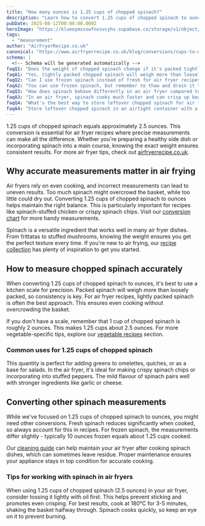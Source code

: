 ```yaml
---
title: "How many ounces is 1.25 cups of chopped spinach?"
description: "Learn how to convert 1.25 cups of chopped spinach to ounces for perfect air fryer recipes every time. Get accurate measurements now!"
pubDate: 2025-08-12T00:00:00.000Z
heroImage: "https://klueoymssxwfnxsvcyhv.supabase.co/storage/v1/object/public/Shmucket/how-many-ounces-is-1-25-cups-chopped-spinach.webp"
tags:
  - "measurement"
author: "AirFryerRecipe.co.uk"
canonical: "https://www.airfryerrecipe.co.uk/blog/conversions/cups-to-ounces/how-many-ounces-is-1-25-cups-chopped-spinach"
schema: |
  <!-- Schema will be generated automatically -->
faqQ1: "Does the weight of chopped spinach change if it's packed tightly?"
faqA1: "Yes, tightly packed chopped spinach will weigh more than loosely packed. For accurate measurements, it's best to lightly pack the spinach when measuring by volume or use a kitchen scale for precise weight. In air fryer recipes, consistency in packing helps ensure even cooking."
faqQ2: "Can I use frozen spinach instead of fresh for air fryer recipes?"
faqA2: "You can use frozen spinach, but remember to thaw and drain it thoroughly first. Frozen spinach is more compact, so you'll need about 10 ounces frozen to equal 1.25 cups chopped fresh spinach after cooking. Always squeeze out excess moisture to prevent steaming in the air fryer."
faqQ3: "How does spinach behave differently in an air fryer compared to oven cooking?"
faqA3: "In an air fryer, spinach cooks much faster and can crisp up beautifully when prepared correctly. The concentrated hot air circulation creates a different texture than oven baking. For 1.25 cups (2.5 ounces) of chopped spinach, reduce cooking time by about half compared to conventional oven methods."
faqQ4: "What's the best way to store leftover chopped spinach for air fryer use?"
faqA4: "Store leftover chopped spinach in an airtight container with a paper towel to absorb moisture. It will keep for 2-3 days in the refrigerator. When ready to use, pat dry if needed before air frying. For longer storage, blanch and freeze the spinach in measured portions."
---
```

<p>1.25 cups of chopped spinach equals approximately 2.5 ounces. This conversion is essential for air fryer recipes where precise measurements can make all the difference. Whether you're preparing a healthy side dish or incorporating spinach into a main course, knowing the exact weight ensures consistent results. For more air fryer tips, check out <a href=https://www.airfryerrecipe.co.uk>airfryerrecipe.co.uk</a>.</p>

<h2>Why accurate measurements matter in air frying</h2>
<p>Air fryers rely on even cooking, and incorrect measurements can lead to uneven results. Too much spinach might overcrowd the basket, while too little could dry out. Converting 1.25 cups of chopped spinach to ounces helps maintain the right balance. This is particularly important for recipes like spinach-stuffed chicken or crispy spinach chips. Visit our <a href=https://www.airfryerrecipe.co.uk/air-fryer-conversion-chart>conversion chart</a> for more handy measurements.</p>

<p>Spinach is a versatile ingredient that works well in many air fryer dishes. From frittatas to stuffed mushrooms, knowing the weight ensures you get the perfect texture every time. If you're new to air frying, our <a href=https://www.airfryerrecipe.co.uk/recipes>recipe collection</a> has plenty of inspiration to get you started.</p>

<h2>How to measure chopped spinach accurately</h2>
<p>When converting 1.25 cups of chopped spinach to ounces, it's best to use a kitchen scale for precision. Packed spinach will weigh more than loosely packed, so consistency is key. For air fryer recipes, lightly packed spinach is often the best approach. This ensures even cooking without overcrowding the basket.</p>

<p>If you don't have a scale, remember that 1 cup of chopped spinach is roughly 2 ounces. This makes 1.25 cups about 2.5 ounces. For more vegetable-specific tips, explore our <a href=https://www.airfryerrecipe.co.uk/recipe-category/vegetables>vegetable recipes</a> section.</p>

<h3>Common uses for 1.25 cups of chopped spinach</h3>
<p>This quantity is perfect for adding greens to omelettes, quiches, or as a base for salads. In the air fryer, it's ideal for making crispy spinach chips or incorporating into stuffed peppers. The mild flavour of spinach pairs well with stronger ingredients like garlic or cheese.</p>

<h2>Converting other spinach measurements</h2>
<p>While we've focused on 1.25 cups of chopped spinach to ounces, you might need other conversions. Fresh spinach reduces significantly when cooked, so always account for this in recipes. For frozen spinach, the measurements differ slightly - typically 10 ounces frozen equals about 1.25 cups cooked.</p>

<p>Our <a href=https://www.airfryerrecipe.co.uk/air-fryer-cleaner>cleaning guide</a> can help maintain your air fryer after cooking spinach dishes, which can sometimes leave residue. Proper maintenance ensures your appliance stays in top condition for accurate cooking.</p>

<h3>Tips for working with spinach in air fryers</h3>
<p>When using 1.25 cups of chopped spinach (2.5 ounces) in your air fryer, consider tossing it lightly with oil first. This helps prevent sticking and promotes even crisping. For best results, cook at 180°C for 3-5 minutes, shaking the basket halfway through. Spinach cooks quickly, so keep an eye on it to prevent burning.</p>
